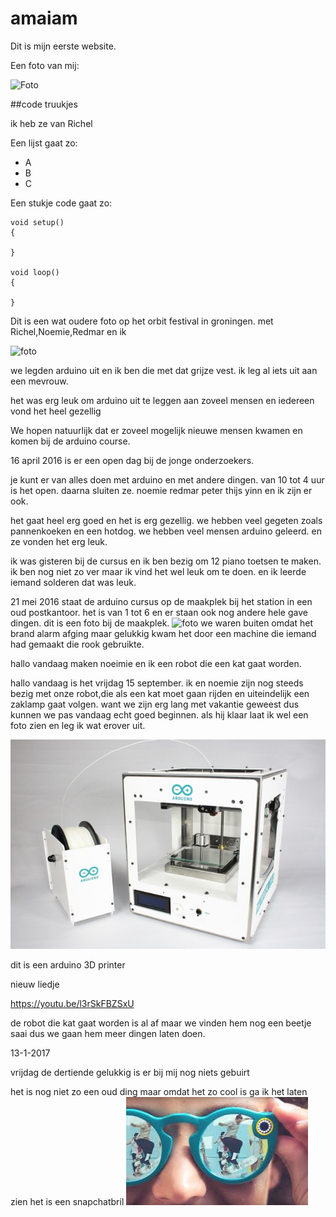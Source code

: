 # amaiam


Dit is mijn eerste website.

Een foto van mij:

![Foto](zonsondergangSanlucarxcf.jpg)

##code truukjes

ik heb ze van Richel



Een lijst gaat zo:

 * A
 * B
 * C

Een stukje code gaat zo:

```
void setup() 
{

}

void loop()
{

}
```


Dit is een wat oudere foto op het orbit festival in groningen.
met Richel,Noemie,Redmar en ik



![foto](20151218OrbitFest.jpg)





we legden arduino uit en ik ben die met dat grijze vest.
ik leg al iets uit aan een mevrouw.

het was erg leuk om arduino uit te leggen aan zoveel mensen en iedereen vond het heel gezellig

We hopen natuurlijk dat er zoveel mogelijk nieuwe mensen kwamen en komen bij de arduino course.

16 april 2016 is er een open dag bij de jonge onderzoekers.

je kunt er van alles doen met arduino en met andere dingen.
van 10 tot 4 uur is het open.
daarna sluiten ze.
noemie redmar peter thijs yinn en ik zijn er ook.

het gaat heel erg goed en het is erg gezellig.
we hebben veel gegeten zoals pannenkoeken en een hotdog.
we hebben veel mensen arduino geleerd.
en ze vonden het erg leuk.

ik was gisteren bij de cursus en ik ben bezig om 12 piano toetsen te maken.
ik ben nog niet zo ver maar ik vind het wel leuk om te doen.
en ik leerde iemand solderen dat was leuk.

21 mei 2016 staat de arduino cursus op de maakplek
bij het station in een oud postkantoor.
het is van 1 tot 6 en er staan ook nog andere hele gave dingen.
dit is een foto bij de maakplek.
![foto](20160521Maakplek2.jpg)
we waren buiten omdat het brand alarm afging maar gelukkig kwam het door een machine die iemand had gemaakt die rook gebruikte.

hallo vandaag maken noeimie en ik een robot die een kat gaat worden.

hallo vandaag is het vrijdag 15 september.
ik en noemie zijn nog steeds bezig met onze robot,die als een kat moet gaan rijden en uiteindelijk een zaklamp gaat volgen.
want we zijn erg lang met vakantie geweest dus kunnen we pas vandaag echt goed beginnen.
als hij klaar laat ik wel een foto zien en leg ik wat erover uit.

![foto](Materia-101_7-640x426.jpg)


dit is een arduino 3D printer 

nieuw liedje

https://youtu.be/l3rSkFBZSxU



de robot die kat gaat worden is al af maar we vinden hem nog een beetje saai dus we gaan hem meer dingen laten doen.






13-1-2017

vrijdag de dertiende gelukkig is er bij mij nog niets gebuirt






het is nog niet zo een oud ding maar omdat het zo cool is ga ik het laten zien het is een snapchatbril
![foto](snapchatbril.jpeg)
